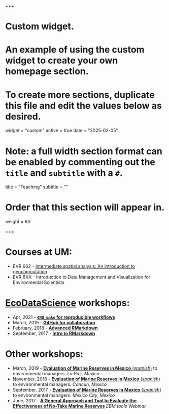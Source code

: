 +++
# Custom widget.
# An example of using the custom widget to create your own homepage section.
# To create more sections, duplicate this file and edit the values below as desired.
widget = "custom"
active = true
date = "2025-02-05"

# Note: a full width section format can be enabled by commenting out the `title` and `subtitle` with a `#`.
title = "Teaching"
subtitle = ""

# Order that this section will appear in.
weight = 60

+++

# Courses at UM:

- EVR 662 - [Intermediate spatial analysis: An introduction to geocomputation](https://jcvdav.github.io/EVR_662/)
- EVR 6XX - Introduction to Data Management and Visualization for Environmental Scientists

# [EcoDataScience](https://ecodatascience.github.io/) workshops:

- Apr, 2021 - [**`GNU make` for reproducible workflows**](https://github.com/jcvdav/make_tutorial)
- March, 2019 - [**GitHub for collaboration**](https://github.com/jcvdav/GitHubCollab)
- February, 2018 - [**Advanced RMarkdown**](https://github.com/jcvdav/LAFF_R)
- September, 2017 - [**Intro to RMarkdown**](https://jcvdav.github.io/intro2Rmd/)

# Other workshops:

- March, 2019 -  [**Evaluation of Marine Reserves in Mexico** (*spanish*)](https://jcvdav.github.io/curso_marea/) to environmental managers. *La Paz, Mexico*
- November, 2018 - [**Evaluation of Marine Reserves in Mexico** (*spanish*)](https://jcvdav.github.io/curso_marea/) to environmental managers. *Cancun, Mexico*
- September, 2017 - [**Evaluation of Marine Reserves in Mexico** (*spanish*)](https://jcvdav.github.io/CursoMAREA/) to environmental managers. *Mexico City, Mexico*
- June, 2017 - [**A General Approach and Tool to Evaluate the Effectiveness of No-Take Marine Reserves**](https://www.openchannels.org/webinars/2017/general-approach-and-tool-evaluate-effectiveness-no-take-marine-reserves) *EBM tools Webinar*
